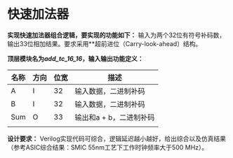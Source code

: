 # 快速加法器

**实现快速加法器组合逻辑，要实现的功能如下：**
输入为两个32位有符号补码数，输出33位相加结果。要求采用**超前进位（Carry-look-ahead）结构。

**顶层模块名为*add_tc_16_16*，输入输出功能定义：**

| **名称** | **方向** | **位宽** | **描述**         |
| ------ | ------ | ------ | -------------- |
| A      | I      | 32     | 输入数据，二进制补码     |
| B      | I      | 32     | 输入数据，二进制补码     |
| Sum    | O      | 33     | 输出和a + b，二进制补码 |
|        |        |        |                |

**设计要求：**
Verilog实现代码可综合，逻辑延迟越小越好，给出综合以及仿真结果（参考ASIC综合结果：SMIC 55nm工艺下工作时钟频率大于500 MHz）。